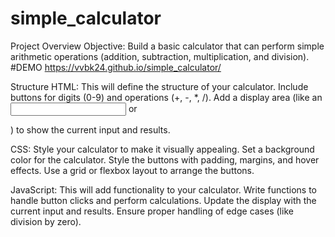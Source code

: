 # simple_calculator
Project Overview
Objective: Build a basic calculator that can perform simple arithmetic operations (addition, subtraction, multiplication, and division).
#DEMO
https://vvbk24.github.io/simple_calculator/

Structure
HTML: This will define the structure of your calculator.
Include buttons for digits (0-9) and operations (+, -, *, /).
Add a display area (like an <input> or <div>) to show the current input and results.

CSS: Style your calculator to make it visually appealing.
Set a background color for the calculator.
Style the buttons with padding, margins, and hover effects.
Use a grid or flexbox layout to arrange the buttons.

JavaScript: This will add functionality to your calculator.
Write functions to handle button clicks and perform calculations.
Update the display with the current input and results.
Ensure proper handling of edge cases (like division by zero).
